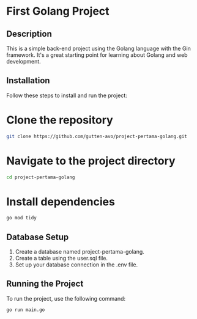 # First Golang Project

## Description

This is a simple back-end project using the Golang language with the Gin framework. It's a great starting point for learning about Golang and web development.

## Installation

Follow these steps to install and run the project:

# Clone the repository
```bash
git clone https://github.com/gutten-avo/project-pertama-golang.git
```

# Navigate to the project directory
```bash
cd project-pertama-golang
```

# Install dependencies
```bash
go mod tidy
```

## Database Setup
1. Create a database named project-pertama-golang.
2. Create a table using the user.sql file.
3. Set up your database connection in the .env file.

## Running the Project
To run the project, use the following command:
```bash
go run main.go
```
